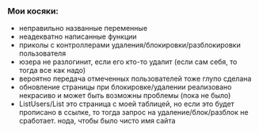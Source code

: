 ### Мои косяки:

* неправильно названные переменные
* неадекватно написанные функции
* приколы с контроллерами удаления/блокировки/разблокировки пользователя
* юзера не разлогинит, если его кто-то удалит (если сам себя, то тогда все как надо)
* вероятно передача отмеченных пользователей тоже глупо сделана
* обновление страницы при блокировке/удалении реализовано некрасиво и может быть возможны проблемы (пока не было)
* ListUsers/List это страница с моей таблицей, но если это будет прописано в ссылке, то тогда запрос на удаление/блок/разблок не сработает. нода, чтобы было чисто имя сайта